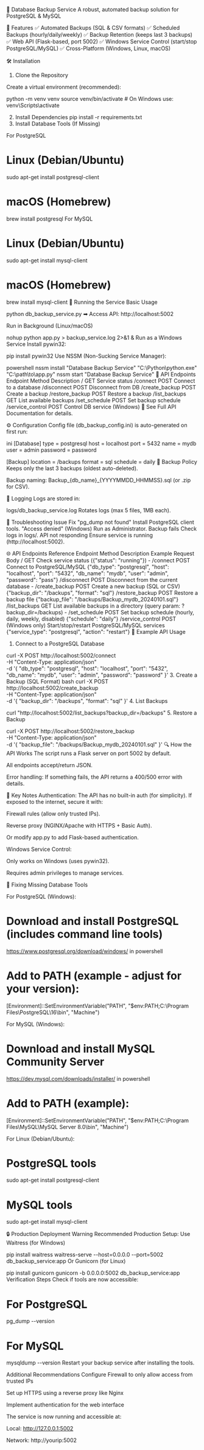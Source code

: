 📂 Database Backup Service
A robust, automated backup solution for PostgreSQL & MySQL

🚀 Features
✅ Automated Backups (SQL & CSV formats)
✅ Scheduled Backups (hourly/daily/weekly)
✅ Backup Retention (keeps last 3 backups)
✅ Web API (Flask-based, port 5002)
✅ Windows Service Control (start/stop PostgreSQL/MySQL)
✅ Cross-Platform (Windows, Linux, macOS)

🛠 Installation
1. Clone the Repository

Create a virtual environment (recommended):

python -m venv venv
source venv/bin/activate  # On Windows use: venv\Scripts\activate

2. Install Dependencies
pip install -r requirements.txt
3. Install Database Tools (If Missing)

For PostgreSQL
# Linux (Debian/Ubuntu)
sudo apt-get install postgresql-client

# macOS (Homebrew)
brew install postgresql
For MySQL

# Linux (Debian/Ubuntu)
sudo apt-get install mysql-client

# macOS (Homebrew)
brew install mysql-client
🏃 Running the Service
Basic Usage

python db_backup_service.py
➡ Access API: http://localhost:5002

Run in Background (Linux/macOS)

nohup python app.py > backup_service.log 2>&1 &
Run as a Windows Service
Install pywin32:

pip install pywin32
Use NSSM (Non-Sucking Service Manager):

powershell
nssm install "Database Backup Service" "C:\Python\python.exe" "C:\path\to\app.py"
nssm start "Database Backup Service"
🔌 API Endpoints
Endpoint	Method	Description
/	GET	Service status
/connect	POST	Connect to a database
/disconnect	POST	Disconnect from DB
/create_backup	POST	Create a backup
/restore_backup	POST	Restore a backup
/list_backups	GET	List available backups
/set_schedule	POST	Set backup schedule
/service_control	POST	Control DB service (Windows)
📌 See Full API Documentation for details.

⚙ Configuration
Config file (db_backup_config.ini) is auto-generated on first run:

ini
[Database]
type = postgresql
host = localhost
port = 5432
name = mydb
user = admin
password = password

[Backup]
location = /backups
format = sql
schedule = daily
📜 Backup Policy
Keeps only the last 3 backups (oldest auto-deleted).

Backup naming: Backup_{db_name}_{YYYYMMDD_HHMMSS}.sql (or .zip for CSV).

📂 Logging
Logs are stored in:

logs/db_backup_service.log
Rotates logs (max 5 files, 1MB each).

🔧 Troubleshooting
Issue	Fix
"pg_dump not found"	Install PostgreSQL client tools.
"Access denied" (Windows)	Run as Administrator.
Backup fails	Check logs in logs/.
API not responding	Ensure service is running (http://localhost:5002).


🌐 API Endpoints Reference
Endpoint	Method	Description	Example Request Body
/	GET	Check service status ({"status": "running"})	-
/connect	POST	Connect to PostgreSQL/MySQL	{"db_type": "postgresql", "host": "localhost", "port": "5432", "db_name": "mydb", "user": "admin", "password": "pass"}
/disconnect	POST	Disconnect from the current database	-
/create_backup	POST	Create a new backup (SQL or CSV)	{"backup_dir": "/backups", "format": "sql"}
/restore_backup	POST	Restore a backup file	{"backup_file": "/backups/Backup_mydb_20240101.sql"}
/list_backups	GET	List available backups in a directory (query param: ?backup_dir=/backups)	-
/set_schedule	POST	Set backup schedule (hourly, daily, weekly, disabled)	{"schedule": "daily"}
/service_control	POST	(Windows only) Start/stop/restart PostgreSQL/MySQL services	{"service_type": "postgresql", "action": "restart"}
🔄 Example API Usage
1. Connect to a PostgreSQL Database
   
curl -X POST http://localhost:5002/connect \
  -H "Content-Type: application/json" \
  -d '{
    "db_type": "postgresql",
    "host": "localhost",
    "port": "5432",
    "db_name": "mydb",
    "user": "admin",
    "password": "password"
  }'
3. Create a Backup (SQL Format)
bash
curl -X POST http://localhost:5002/create_backup \
  -H "Content-Type: application/json" \
  -d '{
    "backup_dir": "/backups",
    "format": "sql"
  }'
4. List Backups

curl "http://localhost:5002/list_backups?backup_dir=/backups"
5. Restore a Backup

curl -X POST http://localhost:5002/restore_backup \
  -H "Content-Type: application/json" \
  -d '{
    "backup_file": "/backups/Backup_mydb_20240101.sql"
  }'
🔍 How the API Works
The script runs a Flask server on port 5002 by default.

All endpoints accept/return JSON.

Error handling: If something fails, the API returns a 400/500 error with details.

📌 Key Notes
Authentication: The API has no built-in auth (for simplicity). If exposed to the internet, secure it with:

Firewall rules (allow only trusted IPs).

Reverse proxy (NGINX/Apache with HTTPS + Basic Auth).

Or modify app.py to add Flask-based authentication.

Windows Service Control:

Only works on Windows (uses pywin32).

Requires admin privileges to manage services.


🔧 Fixing Missing Database Tools

For PostgreSQL (Windows):
# Download and install PostgreSQL (includes command line tools)
https://www.postgresql.org/download/windows/
in powershell
# Add to PATH (example - adjust for your version):
[Environment]::SetEnvironmentVariable("PATH", "$env:PATH;C:\Program Files\PostgreSQL\16\bin", "Machine")

For MySQL (Windows):
# Download and install MySQL Community Server
https://dev.mysql.com/downloads/installer/
in powershell
# Add to PATH (example):
[Environment]::SetEnvironmentVariable("PATH", "$env:PATH;C:\Program Files\MySQL\MySQL Server 8.0\bin", "Machine")

For Linux (Debian/Ubuntu):
# PostgreSQL tools
sudo apt-get install postgresql-client

# MySQL tools
sudo apt-get install mysql-client

🔒 Production Deployment Warning
Recommended Production Setup:
Use Waitress (for Windows)

pip install waitress
waitress-serve --host=0.0.0.0 --port=5002 db_backup_service:app
Or Gunicorn (for Linux)

pip install gunicorn
gunicorn -b 0.0.0.0:5002 db_backup_service:app
Verification Steps
Check if tools are now accessible:

# For PostgreSQL
pg_dump --version

# For MySQL 
mysqldump --version
Restart your backup service after installing the tools.

Additional Recommendations
Configure Firewall to only allow access from trusted IPs

Set up HTTPS using a reverse proxy like Nginx

Implement authentication for the web interface

The service is now running and accessible at:

Local: http://127.0.0.1:5002

Network: http://yourip:5002
